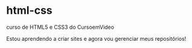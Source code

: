 # html-css
 curso de HTML5 e CSS3 do CursoemVideo

 Estou aprendendo a criar sites e agora vou gerenciar meus repositórios!

